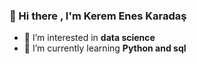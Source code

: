 ### 👋 Hi there , I'm Kerem Enes Karadaş
- 👀 I’m interested in **data science**
- 🌱 I’m currently learning **Python and sql**

